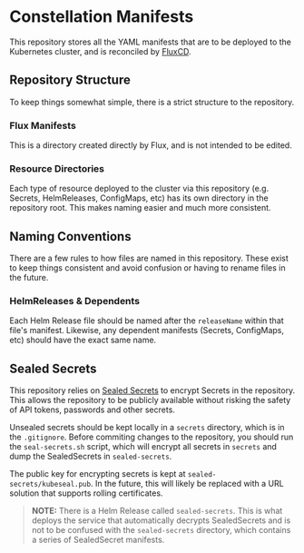 # Constellation Manifests
This repository stores all the YAML manifests that are to be deployed to the Kubernetes cluster, and is reconciled by [FluxCD](https://fluxcd.io).

## Repository Structure
To keep things somewhat simple, there is a strict structure to the repository.

### Flux Manifests
This is a directory created directly by Flux, and is not intended to be edited. 

### Resource Directories
Each type of resource deployed to the cluster via this repository (e.g. Secrets, HelmReleases, ConfigMaps, etc) has its own directory in the repository root. This makes naming easier and much more consistent.

## Naming Conventions
There are a few rules to how files are named in this repository. These exist to keep things consistent and avoid confusion or having to rename files in the future.

### HelmReleases & Dependents
Each Helm Release file should be named after the `releaseName` within that file's manifest. Likewise, any dependent manifests (Secrets, ConfigMaps, etc) should have the exact same name. 

## Sealed Secrets
This repository relies on [Sealed Secrets](https://github.com/bitnami-labs/sealed-secrets) to encrypt Secrets in the repository. This allows the repository to be publicly available without risking the safety of API tokens, passwords and other secrets.

Unsealed secrets should be kept locally in a `secrets` directory, which is in the `.gitignore`. Before commiting changes to the repository, you should run the `seal-secrets.sh` script, which will encrypt all secrets in `secrets` and dump the SealedSecrets in `sealed-secrets`.

The public key for encrypting secrets is kept at `sealed-secrets/kubeseal.pub`. In the future, this will likely be replaced with a URL solution that supports rolling certificates.

> **NOTE:** There is a Helm Release called `sealed-secrets`. This is what deploys the service that automatically decrypts SealedSecrets and is not to be confused with the `sealed-secrets` directory, which contains a series of SealedSecret manifests. 